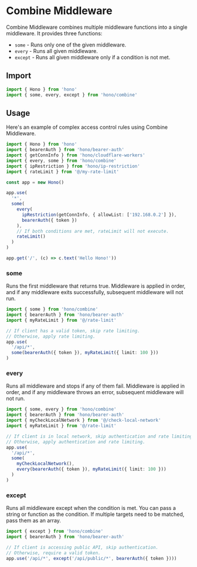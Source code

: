 # Combine Middleware

Combine Middleware combines multiple middleware functions into a single middleware. It provides three functions:

- `some` - Runs only one of the given middleware.
- `every` - Runs all given middleware.
- `except` - Runs all given middleware only if a condition is not met.

## Import

```ts
import { Hono } from 'hono'
import { some, every, except } from 'hono/combine'
```

## Usage

Here's an example of complex access control rules using Combine Middleware.

```ts
import { Hono } from 'hono'
import { bearerAuth } from 'hono/bearer-auth'
import { getConnInfo } from 'hono/cloudflare-workers'
import { every, some } from 'hono/combine'
import { ipRestriction } from 'hono/ip-restriction'
import { rateLimit } from '@/my-rate-limit'

const app = new Hono()

app.use(
  '*',
  some(
    every(
      ipRestriction(getConnInfo, { allowList: ['192.168.0.2'] }),
      bearerAuth({ token })
    ),
    // If both conditions are met, rateLimit will not execute.
    rateLimit()
  )
)

app.get('/', (c) => c.text('Hello Hono!'))
```

### some

Runs the first middleware that returns true. Middleware is applied in order, and if any middleware exits successfully, subsequent middleware will not run.

```ts
import { some } from 'hono/combine'
import { bearerAuth } from 'hono/bearer-auth'
import { myRateLimit } from '@/rate-limit'

// If client has a valid token, skip rate limiting.
// Otherwise, apply rate limiting.
app.use(
  '/api/*',
  some(bearerAuth({ token }), myRateLimit({ limit: 100 }))
)
```

### every

Runs all middleware and stops if any of them fail. Middleware is applied in order, and if any middleware throws an error, subsequent middleware will not run.

```ts
import { some, every } from 'hono/combine'
import { bearerAuth } from 'hono/bearer-auth'
import { myCheckLocalNetwork } from '@/check-local-network'
import { myRateLimit } from '@/rate-limit'

// If client is in local network, skip authentication and rate limiting.
// Otherwise, apply authentication and rate limiting.
app.use(
  '/api/*',
  some(
    myCheckLocalNetwork(),
    every(bearerAuth({ token }), myRateLimit({ limit: 100 }))
  )
)
```

### except

Runs all middleware except when the condition is met. You can pass a string or function as the condition. If multiple targets need to be matched, pass them as an array.

```ts
import { except } from 'hono/combine'
import { bearerAuth } from 'hono/bearer-auth'

// If client is accessing public API, skip authentication.
// Otherwise, require a valid token.
app.use('/api/*', except('/api/public/*', bearerAuth({ token })))
```
